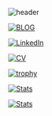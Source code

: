 ![header](https://pbs.twimg.com/profile_banners/1080171052595011585/1594366060/1500x500)

[![BLOG](https://img.shields.io/badge/BLOG-yopinoji.com-008080)](https://yopinoji.com/)
<!-- [![TWITTER](https://img.shields.io/badge/Twitter-@yopinoji-1DA1F2)](https://twitter.com/yopinoji)  -->
[![LinkedIn](https://img.shields.io/badge/LinkedIn-Profile-106090)](https://www.linkedin.com/in/masaki-yoshiiwa-995a25156?lipi=urn%3Ali%3Apage%3Ad_flagship3_profile_view_base_contact_details%3BdvAjKNgdR8mfWcDLAVxUNg%3D%3D)

[![CV](https://img.shields.io/badge/CV-Masaki_Yoshiiwa-501070)](https://github.com/yopinoji/yopinoji/raw/master/Curriculum%20vitae_English.pdf)

[![trophy](https://github-profile-trophy.vercel.app/?username=yopinoji&theme=gruvbox)](https://github.com/ryo-ma/github-profile-trophy)

[![Stats](https://github-readme-stats.vercel.app/api?username=YopiNoji&theme=gruvbox&show_icons=true&count_private=true&hide=stars&hide_border=true)](https://github.com/anuraghazra/github-readme-stats)

[![Stats](https://github-readme-stats.vercel.app/api/top-langs/?username=yopinoji&theme=gruvbox&hide_border=true)](https://github.com/anuraghazra/github-readme-stats)
